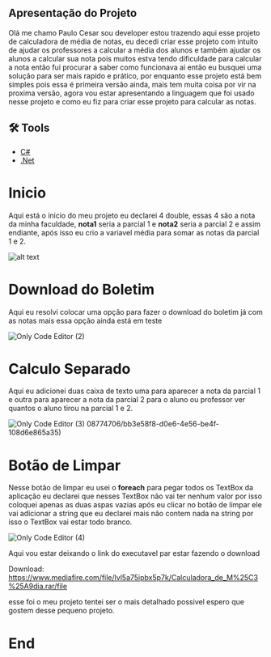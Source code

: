 ## Apresentação do Projeto 

Olá me chamo Paulo Cesar sou developer estou trazendo aqui esse projeto de calculadora de média de notas, eu decedi criar esse projeto com intuito de ajudar os professores a calcular a média dos alunos e também ajudar os alunos a calcular sua nota pois muitos estva tendo dificuldade para calcular a nota então fui procurar a saber como funcionava ai então eu busquei uma solução para ser mais rapido e prático, por enquanto esse projeto está bem simples pois essa é primeira versão ainda, mais tem muita coisa por vir na proxima versão, agora vou estar apresentando a linguagem que foi usado nesse projeto e como eu fiz para criar esse projeto para calcular as notas.


## 🛠️ Tools

- [C#](https://dotnet.microsoft.com/pt-br/languages/csharp)
- [.Net](https://dotnet.microsoft.com/pt-br/)



# Inicio

Aqui está o inicio do meu projeto eu declarei 4 double, essas 4 são a nota da minha faculdade, **nota1** seria a parcial 1 e **nota2** seria a parcial 2 e assim endiante, após isso eu crio a variavel média para somar as notas da parcial 1 e 2.

![alt text](<CODE 1.png>)

# Download do Boletim

Aqui eu resolvi colocar uma opção para fazer o download do boletim já com as notas mais essa opção ainda está em teste

![Only Code Editor (2)](https://github.com/paulodeveloperx/Calculadora-M-dia/assets/108774706/0e75477d-5c49-40aa-8251-a3e3dacdb371)


# Calculo Separado

Aqui eu adicionei duas caixa de texto uma para aparecer a nota da parcial 1 e outra para aparecer a nota da parcial 2 para o aluno ou professor ver quantos o aluno tirou na parcial 1 e 2.

![Only Code Editor (3)](https://github.com/paulodeveloperx/Calculadora-M-dia/assets/108774706/ecc948d2-03e7-4538-94ef-c0068d867784)
08774706/bb3e58f8-d0e6-4e56-be4f-108d6e865a35)

# Botão de Limpar

Nesse  botão de limpar eu usei o **foreach** para pegar todos os TextBox da aplicação eu declarei que nesses TextBox não vai ter nenhum valor por isso coloquei apenas as duas aspas vazias após eu clicar no botão de limpar ele vai adicionar a string que eu declarei mais não contem nada na string por isso o TextBox vai estar todo branco.

![Only Code Editor (4)](https://github.com/paulodeveloperx/Calculadora-M-dia/assets/108774706/dd700ed8-3469-405a-89a4-b5ca0f5c7116)

Aqui vou estar deixando o link do executavel par estar fazendo o download 

Download: https://www.mediafire.com/file/lvl5a75ipbx5p7k/Calculadora_de_M%25C3%25A9dia.rar/file

esse foi o meu projeto tentei ser o mais detalhado possivel espero que gostem desse pequeno projeto.

# End
